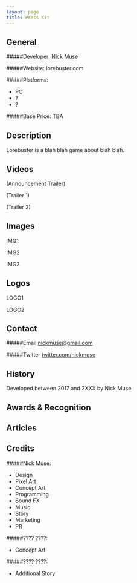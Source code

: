 ```yaml
---
layout: page
title: Press Kit
---
```


## General
#####Developer:
Nick Muse

#####Website:
lorebuster.com

#####Platforms:
- PC
- ?
- ?

#####Base Price:
TBA

## Description
Lorebuster is a blah blah game about blah blah.

## Videos
(Announcement Trailer)

(Trailer 1)

(Trailer 2)

## Images
IMG1

IMG2

IMG3

## Logos
LOGO1

LOGO2

## Contact
#####Email
[nickmuse@gmail.com](mailto:nickmuse@gmail.com)

#####Twitter
[twitter.com/nickmuse](twitter.com/nickmuse)

## History
Developed between 2017 and 2XXX by Nick Muse

## Awards & Recognition

## Articles

## Credits

#####Nick Muse:
- Design
- Pixel Art
- Concept Art
- Programming
- Sound FX
- Music
- Story
- Marketing
- PR

#####???? ????:
- Concept Art

#####???? ????:
- Additional Story
